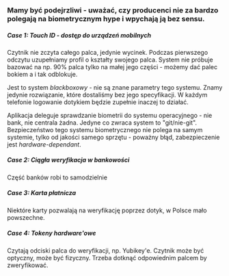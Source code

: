 ### Mamy być podejrzliwi - uważać, czy producenci nie za bardzo polegają na biometrycznym hype i wpychają ją bez sensu.

##### Case 1: Touch ID - dostęp do urządzeń mobilnych
Czytnik nie zczyta całego palca, jedynie wycinek. Podczas pierwszego odczytu uzupełniamy profil o kształty swojego palca. System nie próbuje bazować na np. 90% palca tylko na małej jego części - możemy dać palec bokiem a i tak odblokuje. 

Jest to system *blackboxowy* - nie są znane parametry tego systemu. Znamy jedynie rozwiązanie, które dostaliśmy bez jego specyfikacji. W każdym telefonie logowanie dotykiem będzie zupełnie inaczej to działać. 

Aplikacja deleguje sprawdzanie biometrii do systemu operacyjnego - nie bank, nie centrala żadna. Jedyne co zwraca system to "git/nie-git". Bezpieczeństwo tego systemu biometrycznego nie polega na samym systemie, tylko od jakości samego sprzętu - poważny błąd, zabezpieczenie jest *hardware-dependant*. 

##### Case 2: Ciągła weryfikacja w bankowości
Część banków robi to samodzielnie

##### Case 3: Karta płatnicza
Niektóre karty pozwalają na weryfikację poprzez dotyk, w Polsce mało powszechne.

##### Case 4: Tokeny hardware'owe
Czytają odciski palca do weryfikacji, np. Yubikey'e. Czytnik może być optyczny, może być fizyczny. Trzeba dotknąć odpowiednim palcem by zweryfikować.
